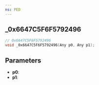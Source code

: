 ```yaml
---
ns: PED
---
```

## _0x6647C5F6F5792496

```c
// 0x6647C5F6F5792496
void _0x6647C5F6F5792496(Any p0, Any p1);
```

## Parameters
* **p0**:
* **p1**:
